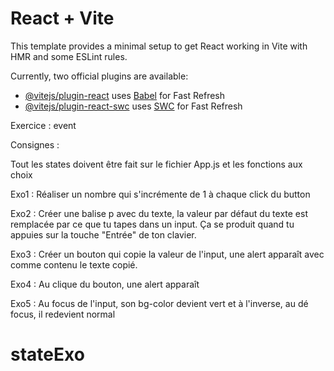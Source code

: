 # React + Vite

This template provides a minimal setup to get React working in Vite with HMR and some ESLint rules.

Currently, two official plugins are available:

- [@vitejs/plugin-react](https://github.com/vitejs/vite-plugin-react/blob/main/packages/plugin-react/README.md) uses [Babel](https://babeljs.io/) for Fast Refresh
- [@vitejs/plugin-react-swc](https://github.com/vitejs/vite-plugin-react-swc) uses [SWC](https://swc.rs/) for Fast Refresh




Exercice : event

Consignes :

Tout les states doivent être fait sur le fichier App.js et les fonctions aux choix

Exo1 : Réaliser un nombre qui s'incrémente de 1 à chaque click du button

Exo2 : Créer une balise p avec du texte, la valeur par défaut du texte est remplacée par ce que tu tapes dans un input. Ça se produit quand tu appuies sur la touche "Entrée" de ton clavier.

Exo3 : Créer un bouton qui copie la valeur de l'input, une alert apparaît avec comme contenu le texte copié.

Exo4 : Au clique du bouton, une alert apparaît

Exo5 : Au focus de l'input, son bg-color devient vert et à l'inverse, au dé focus, il redevient normal
# stateExo
